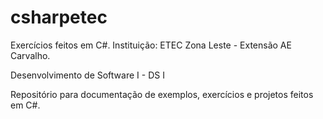 # csharpetec
Exercícios feitos em C#. Instituição: ETEC Zona Leste - Extensão AE Carvalho.

Desenvolvimento de Software I - DS I

Repositório para documentação de exemplos, exercícios e projetos feitos em C#.
